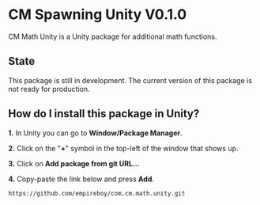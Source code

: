 # CM Spawning Unity V0.1.0

CM Math Unity is a Unity package for additional math functions.

## State

This package is still in development. The current version of this package is not ready for production.

## How do I install this package in Unity?

**1.** In Unity you can go to **Window/Package Manager**.

**2.** Click on the "**+**" symbol in the top-left of the window that shows up.

**3.** Click on **Add package from git URL...**

**4.** Copy-paste the link below and press **Add**.
```
https://github.com/empireboy/com.cm.math.unity.git
```
